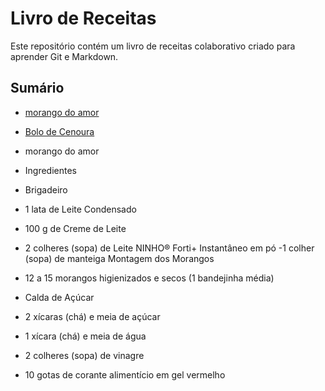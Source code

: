 # Livro de Receitas

Este repositório contém um livro de receitas colaborativo criado para aprender Git e Markdown.

## Sumário
- [morango do amor](receitas/morango-do-amor.md)
- [Bolo de Cenoura](receitas/bolo-de-cenoura.md)

- morango do amor
- Ingredientes
- Brigadeiro
- 1 lata de Leite Condensado 
- 100 g de Creme de Leite
- 2 colheres (sopa) de Leite NINHO® Forti+ Instantâneo em pó
-1 colher (sopa) de manteiga
   Montagem dos Morangos
- 12 a 15 morangos higienizados e secos (1 bandejinha média)
- Calda de Açúcar
- 2 xícaras (chá) e meia de açúcar
- 1 xícara (chá) e meia de água
- 2 colheres (sopa) de vinagre
- 10 gotas de corante alimentício em gel vermelho
